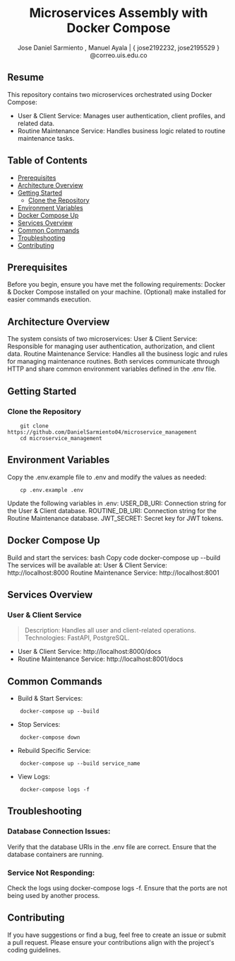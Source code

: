 <h1 align="center">
    Microservices Assembly with Docker Compose
</h1>

<center>
    Jose Daniel Sarmiento , Manuel Ayala  | { jose2192232, jose2195529 } @correo.uis.edu.co
</center>


## Resume

This repository contains two microservices orchestrated using Docker Compose:
- User & Client Service: Manages user authentication, client profiles, and related data.
- Routine Maintenance Service: Handles business logic related to routine maintenance tasks.

## Table of Contents

- [Prerequisites](#prerequisites)
- [Architecture Overview](#architecture-overview)
- [Getting Started](#getting-started)
    - [Clone the Repository](#getting-started)
- [Environment Variables](#environment-variables)
- [Docker Compose Up](#docker-compose-up)
- [Services Overview](#services-overview)
- [Common Commands](#common-commands)
- [Troubleshooting](#troubleshooting)
- [Contributing](#contributing)


## Prerequisites

Before you begin, ensure you have met the following requirements:
Docker & Docker Compose installed on your machine.
(Optional) make installed for easier commands execution.

## Architecture Overview

The system consists of two microservices:
User & Client Service: Responsible for managing user authentication, authorization, and client data.
Routine Maintenance Service: Handles all the business logic and rules for managing maintenance routines.
Both services communicate through HTTP and share common environment variables defined in the .env file.

## Getting Started

### Clone the Repository

```
    git clone https://github.com/DanielSarmiento04/microservice_management
    cd microservice_management
```

## Environment Variables

Copy the .env.example file to .env and modify the values as needed:

```
    cp .env.example .env
```

Update the following variables in .env:
USER_DB_URI: Connection string for the User & Client database.
ROUTINE_DB_URI: Connection string for the Routine Maintenance database.
JWT_SECRET: Secret key for JWT tokens.

## Docker Compose Up

Build and start the services:
bash
Copy code
docker-compose up --build
The services will be available at:
User & Client Service: http://localhost:8000
Routine Maintenance Service: http://localhost:8001

## Services Overview

### User & Client Service

> Description: Handles all user and client-related operations.
> Technologies: FastAPI, PostgreSQL.


- User & Client Service: http://localhost:8000/docs
- Routine Maintenance Service: http://localhost:8001/docs

## Common Commands

- Build & Start Services:

```
    docker-compose up --build
```

- Stop Services:

```
    docker-compose down
```

- Rebuild Specific Service:

```
    docker-compose up --build service_name
```

- View Logs:

```
    docker-compose logs -f
```

## Troubleshooting

### Database Connection Issues:
Verify that the database URIs in the .env file are correct.
Ensure that the database containers are running.

### Service Not Responding:
Check the logs using docker-compose logs -f.
Ensure that the ports are not being used by another process.

## Contributing

If you have suggestions or find a bug, feel free to create an issue or submit a pull request. Please ensure your contributions align with the project's coding guidelines.

